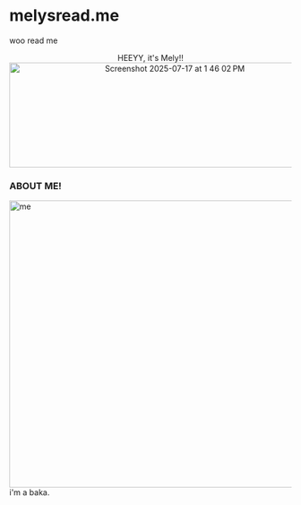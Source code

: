 # melysread.me
woo read me
<p align = "center">
  HEEYY, it's Mely!! 
  <br>
  <img width="575" height="187" alt="Screenshot 2025-07-17 at 1 46 02 PM" src="https://github.com/user-attachments/assets/25e5a353-7a67-4cbe-9c75-a7e01996473d" />

</p>
  <H3>ABOUT ME!</H3>
  <img width="512" height="512" alt="me" src="https://github.com/user-attachments/assets/0a72cff9-c441-4aed-a7b6-1b0cf02df581" />
  i'm a baka.


